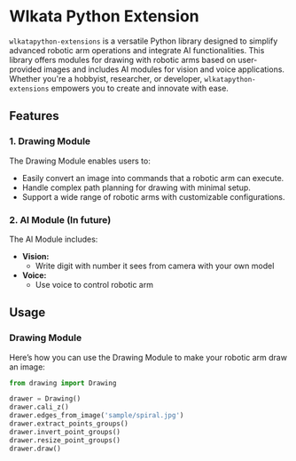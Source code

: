 # Wlkata Python Extension

`wlkatapython-extensions` is a versatile Python library designed to simplify advanced robotic arm operations and integrate AI functionalities. This library offers modules for drawing with robotic arms based on user-provided images and includes AI modules for vision and voice applications. Whether you're a hobbyist, researcher, or developer, `wlkatapython-extensions` empowers you to create and innovate with ease.

## Features

### 1. Drawing Module
The Drawing Module enables users to:
- Easily convert an image into commands that a robotic arm can execute.
- Handle complex path planning for drawing with minimal setup.
- Support a wide range of robotic arms with customizable configurations.

### 2. AI Module (In future)
The AI Module includes:
- **Vision:**
  - Write digit with number it sees from camera with your own model
- **Voice:**
  - Use voice to control robotic arm 

## Usage

### Drawing Module
Here’s how you can use the Drawing Module to make your robotic arm draw an image:
```python
from drawing import Drawing

drawer = Drawing()
drawer.cali_z()
drawer.edges_from_image('sample/spiral.jpg')
drawer.extract_points_groups()
drawer.invert_point_groups()
drawer.resize_point_groups()
drawer.draw()
```